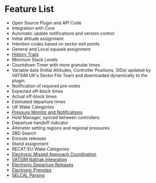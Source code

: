# Feature List

- Open Source Plugin and API Code
- Integration with Core
- Automatic update notifications and version control
- Initial altitude assignment
- Intention codes based on sector exit points
- General and Local squawk assignment
- [History Trails](HistoryTrails.md)
- Minimum Stack Levels
- Countdown Timer with more granular times
- Variable data (Initial Altitudes, Controller Positions, SIDs) updated by VATSIM UK's Sector File Team and downloaded
dynamically to the plugin.
- Notification of required pre-notes
- Expected off-block times
- Actual off-block times
- Estimated departure times
- UK Wake Categories
- [Pressure Monitor and Notifications](PressureMonitor.md)
- Hold Manager, synced between controllers
- Departure handoff indicator
- Altimeter setting regions and regional pressures
- SRD Search
- Enroute releases
- Stand assignment
- RECAT-EU Wake Categories
- [Electronic Missed Approach Coordination](MissedApproaches.md)
- [VATSIM Nattrak Integration](Nattrak.md)
- [Electronic Departure Releases](DepartureReleases.md)
- [Electronic Prenotes](PrenoteMessages.md)
- [SELCAL Parsing](Selcal.md)
